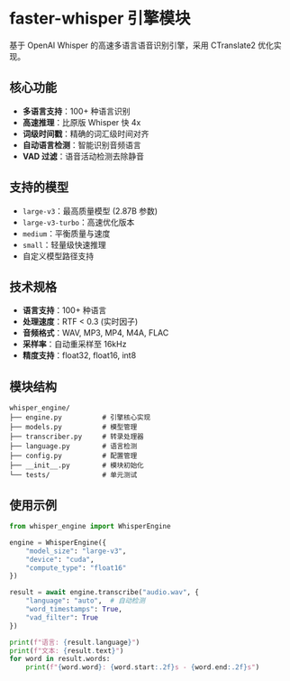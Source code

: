 # faster-whisper 引擎模块

基于 OpenAI Whisper 的高速多语言语音识别引擎，采用 CTranslate2 优化实现。

## 核心功能

- **多语言支持**：100+ 种语言识别
- **高速推理**：比原版 Whisper 快 4x
- **词级时间戳**：精确的词汇级时间对齐
- **自动语言检测**：智能识别音频语言
- **VAD 过滤**：语音活动检测去除静音

## 支持的模型

- `large-v3`：最高质量模型 (2.87B 参数)
- `large-v3-turbo`：高速优化版本
- `medium`：平衡质量与速度
- `small`：轻量级快速推理
- 自定义模型路径支持

## 技术规格

- **语言支持**：100+ 种语言
- **处理速度**：RTF < 0.3 (实时因子)
- **音频格式**：WAV, MP3, MP4, M4A, FLAC
- **采样率**：自动重采样至 16kHz
- **精度支持**：float32, float16, int8

## 模块结构

```
whisper_engine/
├── engine.py          # 引擎核心实现
├── models.py          # 模型管理
├── transcriber.py     # 转录处理器
├── language.py        # 语言检测
├── config.py          # 配置管理
├── __init__.py        # 模块初始化
└── tests/             # 单元测试
```

## 使用示例

```python
from whisper_engine import WhisperEngine

engine = WhisperEngine({
    "model_size": "large-v3",
    "device": "cuda",
    "compute_type": "float16"
})

result = await engine.transcribe("audio.wav", {
    "language": "auto",  # 自动检测
    "word_timestamps": True,
    "vad_filter": True
})

print(f"语言: {result.language}")
print(f"文本: {result.text}")
for word in result.words:
    print(f"{word.word}: {word.start:.2f}s - {word.end:.2f}s")
``` 